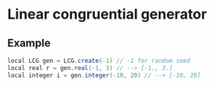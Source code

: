 # Linear congruential generator
## Example
```scala
local LCG gen = LCG.create(-1) // -1 for random seed
local real r = gen.real(-1, 3) // --> [-1., 3.]
local integer i = gen.integer(-10, 20) // --> [-10, 20]
```